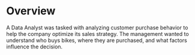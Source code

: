 # Overview
A Data Analyst was tasked with analyzing customer purchase behavior to help the company optimize its sales strategy. The management wanted to understand who buys bikes, where they are purchased, and what factors influence the decision.
